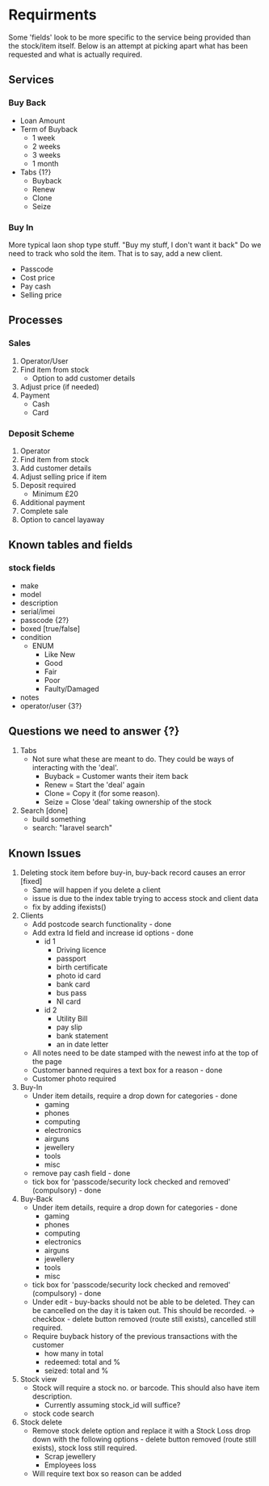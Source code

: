 # Requirments
Some 'fields' look to be more specific to the service being provided than the stock/item itself. Below is an attempt at picking apart what has been requested and what is actually required.

## Services
### Buy Back
- Loan Amount
- Term of Buyback
  - 1 week
  - 2 weeks
  - 3 weeks
  - 1 month
- Tabs {1?}
  - Buyback
  - Renew
  - Clone
  - Seize

### Buy In
More typical laon shop type stuff.
"Buy my stuff, I don't want it back"
Do we need to track who sold the item. That is to say, add a new client.
- Passcode
- Cost price
- Pay cash
- Selling price

## Processes
### Sales
1. Operator/User
2. Find item from stock
   - Option to add customer details
3. Adjust price (if needed)
4. Payment
   - Cash
   - Card

### Deposit Scheme
1. Operator
2. Find item from stock
3. Add customer details
4. Adjust selling price if item
5. Deposit required
   - Minimum £20
6. Additional payment
7. Complete sale
8. Option to cancel layaway

## Known tables and fields
### stock fields
- make
- model
- description
- serial/imei
- passcode {2?}
- boxed [true/false]
- condition
  - ENUM
    - Like New
    - Good
    - Fair
    - Poor
    - Faulty/Damaged
- notes
- operator/user {3?}

## Questions we need to answer {?}
1. Tabs
   - Not sure what these are meant to do. They could be ways of interacting with the 'deal'.
     - Buyback = Customer wants their item back
     - Renew = Start the 'deal' again
     - Clone = Copy it (for some reason). 
     - Seize = Close 'deal' taking ownership of the stock
4. Search [done]
   - build something
   - search: "laravel search"

## Known Issues
1. Deleting stock item before buy-in, buy-back record causes an error [fixed]
   - Same will happen if you delete a client
   - issue is due to the index table trying to access stock and client data
   - fix by adding ifexists()
2. Clients
   - Add postcode search functionality - done
   - Add extra Id field and increase id options - done
     - id 1
       - Driving licence
       - passport
       - birth certificate
       - photo id card
       - bank card
       - bus pass
       - NI card
     - id 2
       - Utility Bill
       - pay slip
       - bank statement
       - an in date letter
   - All notes need to be date stamped with the newest info at the top of the page
   - Customer banned requires a text box for a reason - done
   - Customer photo required
3. Buy-In
   - Under item details, require a drop down for categories - done
     - gaming
     - phones
     - computing
     - electronics
     - airguns
     - jewellery
     - tools
     - misc
   - remove pay cash field - done
   - tick box for 'passcode/security lock checked and removed' (compulsory) - done
4. Buy-Back
   - Under item details, require a drop down for categories - done
     - gaming
     - phones
     - computing
     - electronics
     - airguns
     - jewellery
     - tools
     - misc
   - tick box for 'passcode/security lock checked and removed' (compulsory) - done
   - Under edit - buy-backs should not be able to be deleted. They can be cancelled on the day it is taken out. This should be recorded. -> checkbox - delete button removed (route still exists), cancelled still required.
   - Require buyback history of the previous transactions with the customer
     - how many in total
     - redeemed: total and %
     - seized: total and %
5. Stock view
   - Stock will require a stock no. or barcode. This should also have item description.
     - Currently assuming stock_id will suffice?
   - stock code search
6. Stock delete
   - Remove stock delete option and replace it with a Stock Loss drop down with the following options - delete button removed (route still exists), stock loss still required.
     - Scrap jewellery
     - Employees loss
   - Will require text box so reason can be added